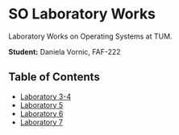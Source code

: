 # SO Laboratory Works

Laboratory Works on Operating Systems at TUM.

**Student:** Daniela Vornic, FAF-222

## Table of Contents

- [Laboratory 3-4](lab_4/README.md)
- [Laboratory 5](lab_5/README.md)
- [Laboratory 6](lab_6/README.md)
- [Laboratory 7](lab_7/README.md)
